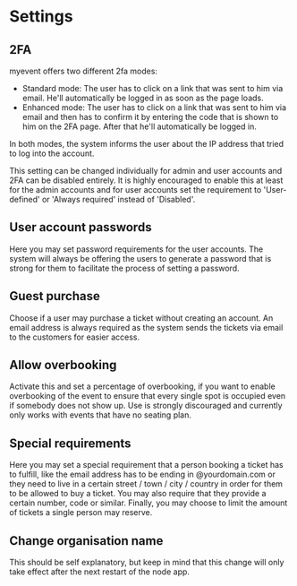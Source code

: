 # Settings

## 2FA
myevent offers two different 2fa modes: 
- Standard mode: The user has to click on a link that was sent to him via email. He'll automatically be logged in as soon as the page loads.
- Enhanced mode: The user has to click on a link that was sent to him via email and then has to confirm it by entering the code that is shown to him on the 2FA page. After that he'll automatically be logged in.

In both modes, the system informs the user about the IP address that tried to log into the account.

This setting can be changed individually for admin and user accounts and 2FA can be disabled entirely. It is highly encouraged to enable this at least for the admin accounts and for user accounts set the requirement to 'User-defined' or 'Always required' instead of 'Disabled'. 

## User account passwords
Here you may set password requirements for the user accounts. The system will always be offering the users to generate a password that is strong for them to facilitate the process of setting a password.

## Guest purchase
Choose if a user may purchase a ticket without creating an account. An email address is always required as the system sends the tickets via email to the customers for easier access.

## Allow overbooking
Activate this and set a percentage of overbooking, if you want to enable overbooking of the event to ensure that every single spot is occupied even if somebody does not show up. Use is strongly discouraged and currently only works with events that have no seating plan.

## Special requirements
Here you may set a special requirement that a person booking a ticket has to fulfill, like the email address has to be ending in @yourdomain.com or they need to live in a certain street / town / city / country in order for them to be allowed to buy a ticket. You may also require that they provide a certain number, code or similar. Finally, you may choose to limit the amount of tickets a single person may reserve. 


## Change organisation name
This should be self explanatory, but keep in mind that this change will only take effect after the next restart of the node app.